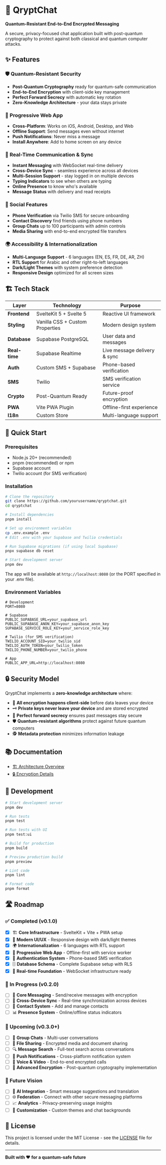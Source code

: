 # 🔐 QryptChat

**Quantum-Resistant End-to-End Encrypted Messaging**

A secure, privacy-focused chat application built with post-quantum cryptography to protect against both classical and quantum computer attacks.

## ✨ Features

### 🛡️ Quantum-Resistant Security
- **Post-Quantum Cryptography** ready for quantum-safe communication
- **End-to-End Encryption** with client-side key management
- **Perfect Forward Secrecy** with automatic key rotation
- **Zero-Knowledge Architecture** - your data stays private

### 📱 Progressive Web App
- **Cross-Platform**: Works on iOS, Android, Desktop, and Web
- **Offline Support**: Send messages even without internet
- **Push Notifications**: Never miss a message
- **Install Anywhere**: Add to home screen on any device

### 🚀 Real-Time Communication & Sync
- **Instant Messaging** with WebSocket real-time delivery
- **Cross-Device Sync** - seamless experience across all devices
- **Multi-Session Support** - stay logged in on multiple devices
- **Typing Indicators** to see when others are typing
- **Online Presence** to know who's available
- **Message Status** with delivery and read receipts

### 👥 Social Features
- **Phone Verification** via Twilio SMS for secure onboarding
- **Contact Discovery** find friends using phone numbers
- **Group Chats** up to 100 participants with admin controls
- **Media Sharing** with end-to-end encrypted file transfers

### 🌍 Accessibility & Internationalization
- **Multi-Language Support** - 6 languages (EN, ES, FR, DE, AR, ZH)
- **RTL Support** for Arabic and other right-to-left languages
- **Dark/Light Themes** with system preference detection
- **Responsive Design** optimized for all screen sizes

## 🏗️ Tech Stack

| Layer | Technology | Purpose |
|-------|------------|---------|
| **Frontend** | SvelteKit 5 + Svelte 5 | Reactive UI framework |
| **Styling** | Vanilla CSS + Custom Properties | Modern design system |
| **Database** | Supabase PostgreSQL | User data and messages |
| **Real-time** | Supabase Realtime | Live message delivery & sync |
| **Auth** | Custom SMS + Supabase | Phone-based verification |
| **SMS** | Twilio | SMS verification service |
| **Crypto** | Post-Quantum Ready | Future-proof encryption |
| **PWA** | Vite PWA Plugin | Offline-first experience |
| **I18n** | Custom Store | Multi-language support |

## 🚀 Quick Start

### Prerequisites
- Node.js 20+ (recommended)
- pnpm (recommended) or npm
- Supabase account
- Twilio account (for SMS verification)

### Installation

```bash
# Clone the repository
git clone https://github.com/yourusername/qryptchat.git
cd qryptchat

# Install dependencies
pnpm install

# Set up environment variables
cp .env.example .env
# Edit .env with your Supabase and Twilio credentials

# Run Supabase migrations (if using local Supabase)
pnpx supabase db reset

# Start development server
pnpm dev
```

The app will be available at `http://localhost:8080` (or the PORT specified in your .env file).

### Environment Variables

```env
# Development
PORT=8080

# Supabase
PUBLIC_SUPABASE_URL=your_supabase_url
PUBLIC_SUPABASE_ANON_KEY=your_supabase_anon_key
SUPABASE_SERVICE_ROLE_KEY=your_service_role_key

# Twilio (for SMS verification)
TWILIO_ACCOUNT_SID=your_twilio_sid
TWILIO_AUTH_TOKEN=your_twilio_token
TWILIO_PHONE_NUMBER=your_twilio_phone

# App
PUBLIC_APP_URL=http://localhost:8080
```

## 🔒 Security Model

QryptChat implements a **zero-knowledge architecture** where:

- 🔐 **All encryption happens client-side** before data leaves your device
- 🗝️ **Private keys never leave your device** and are stored encrypted
- 🔄 **Perfect forward secrecy** ensures past messages stay secure
- 🛡️ **Quantum-resistant algorithms** protect against future quantum computers
- 🕵️ **Metadata protection** minimizes information leakage

## 📚 Documentation

- [🏗️ Architecture Overview](./ARCHITECTURE.md)
- [🔒 Encryption Details](./ENCRYPTION.md)

## 🧪 Development

```bash
# Start development server
pnpm dev

# Run tests
pnpm test

# Run tests with UI
pnpm test:ui

# Build for production
pnpm build

# Preview production build
pnpm preview

# Lint code
pnpm lint

# Format code
pnpm format
```

## 🛣️ Roadmap

### ✅ Completed (v0.1.0)
- [x] 🏗️ **Core Infrastructure** - SvelteKit + Vite + PWA setup
- [x] 🎨 **Modern UI/UX** - Responsive design with dark/light themes
- [x] 🌍 **Internationalization** - 6 languages with RTL support
- [x] 📱 **Progressive Web App** - Offline-first with service worker
- [x] 🔐 **Authentication System** - Phone-based SMS verification
- [x] 🗄️ **Database Schema** - Complete Supabase setup with RLS
- [x] 🔄 **Real-time Foundation** - WebSocket infrastructure ready

### 🚧 In Progress (v0.2.0)
- [ ] 💬 **Core Messaging** - Send/receive messages with encryption
- [ ] 🔄 **Cross-Device Sync** - Real-time synchronization across devices
- [ ] 👥 **Contact System** - Add and manage contacts
- [ ] 📊 **Presence System** - Online/offline status indicators

### 🎯 Upcoming (v0.3.0+)
- [ ] 👥 **Group Chats** - Multi-user conversations
- [ ] 📁 **File Sharing** - Encrypted media and document sharing
- [ ] 🔍 **Message Search** - Full-text search across conversations
- [ ] 🔔 **Push Notifications** - Cross-platform notification system
- [ ] 🎥 **Voice & Video** - End-to-end encrypted calls
- [ ] 🔐 **Advanced Encryption** - Post-quantum cryptography implementation

### 🔮 Future Vision
- [ ] 🤖 **AI Integration** - Smart message suggestions and translation
- [ ] 🌐 **Federation** - Connect with other secure messaging platforms
- [ ] 📈 **Analytics** - Privacy-preserving usage insights
- [ ] 🎨 **Customization** - Custom themes and chat backgrounds

## 📄 License

This project is licensed under the MIT License - see the [LICENSE](LICENSE) file for details.

---

**Built with ❤️ for a quantum-safe future**
